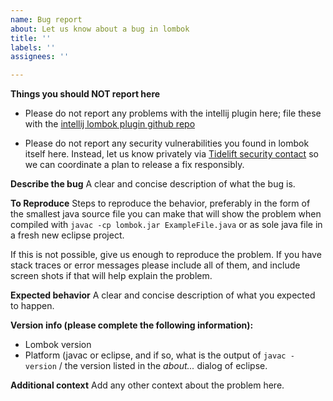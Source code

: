 ```yaml
---
name: Bug report
about: Let us know about a bug in lombok
title: ''
labels: ''
assignees: ''

---
```


**Things you should NOT report here**

* Please do not report any problems with the intellij plugin here; file these with the [intellij lombok plugin github repo](https://github.com/mplushnikov/lombok-intellij-plugin/issues)

* Please do not report any security vulnerabilities you found in lombok itself here. Instead, let us know privately via [Tidelift security contact](https://tidelift.com/security) so we can coordinate a plan to release a fix responsibly.

**Describe the bug**
A clear and concise description of what the bug is.

**To Reproduce**
Steps to reproduce the behavior, preferably in the form of the smallest java source file you can make that will show the problem when compiled with `javac -cp lombok.jar ExampleFile.java` or as sole java file in a fresh new eclipse project.

If this is not possible, give us enough to reproduce the problem. If you have stack traces or error messages please include all of them, and include screen shots if that will help explain the problem.

**Expected behavior**
A clear and concise description of what you expected to happen.

**Version info (please complete the following information):**
 - Lombok version
 - Platform (javac or eclipse, and if so, what is the output of `javac -version` / the version listed in the _about..._ dialog of eclipse.

**Additional context**
Add any other context about the problem here.
